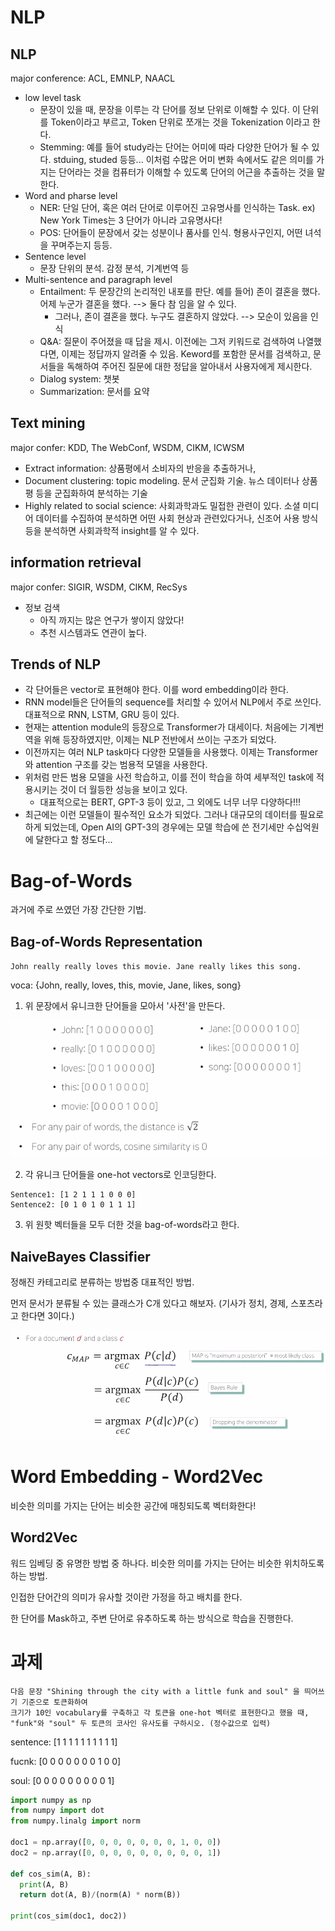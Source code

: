 # NLP

## NLP

major conference: ACL, EMNLP, NAACL

- low level task
  - 문장이 있을 때, 문장을 이루는 각 단어를 정보 단위로 이해할 수 있다. 이 단위를 Token이라고 부르고, Token 단위로 쪼개는 것을 Tokenization 이라고 한다.
  - Stemming: 예를 들어 study라는 단어는 어미에 따라 다양한 단어가 될 수 있다. stduing, studed 등등... 이처럼 수많은 어미 변화 속에서도 같은 의미를 가지는 단어라는 것을 컴퓨터가 이해할 수 있도록 단어의 어근을 추출하는 것을 말한다.
- Word and pharse level
  - NER: 단일 단어, 혹은 여러 단어로 이루어진 고유명사를 인식하는 Task. ex) New York Times는 3 단어가 아니라 고유명사다!
  - POS: 단어들이 문장에서 갖는 성분이나 품사를 인식. 형용사구인지, 어떤 녀석을 꾸며주는지 등등.
- Sentence level
  - 문장 단위의 분석. 감정 분석, 기계번역 등
- Multi-sentence and paragraph level
  - Entailment: 두 문장간의 논리적인 내포를 판단. 예를 들어) 존이 결혼을 했다. 어제 누군가 결혼을 했다. --> 둘다 참 임을 알 수 있다.
    - 그러나, 존이 결혼을 했다. 누구도 결혼하지 않았다. --> 모순이 있음을 인식
  - Q&A: 질문이 주어졌을 때 답을 제시. 이전에는 그저 키워드로 검색하여 나열했다면, 이제는 정답까지 알려줄 수 있음. Keword를 포함한 문서를 검색하고, 문서들을 독해하여 주어진 질문에 대한 정답을 알아내서 사용자에게 제시한다.
  - Dialog system: 챗봇
  - Summarization: 문서를 요약

## Text mining

major confer: KDD, The WebConf, WSDM, CIKM, ICWSM

- Extract information: 상품평에서 소비자의 반응을 추출하거나,
- Document clustering: topic modeling. 문서 군집화 기술. 뉴스 데이터나 상품평 등을 군집화하여 분석하는 기술
- Highly related to social science: 사회과학과도 밀접한 관련이 있다. 소셜 미디어 데이터를 수집하여 분석하면 어떤 사회 현상과 관련있다거나, 신조어 사용 방식 등을 분석하면 사회과학적 insight를 알 수 있다.

## information retrieval

major confer: SIGIR, WSDM, CIKM, RecSys

- 정보 검색
  - 아직 까지는 많은 연구가 쌓이지 않았다!
  - 추천 시스템과도 연관이 높다.

## Trends of NLP

- 각 단어들은 vector로 표현해야 한다. 이를 word embedding이라 한다.
- RNN model들은 단어들의 sequence를 처리할 수 있어서 NLP에서 주로 쓰인다. 대표적으로 RNN, LSTM, GRU 등이 있다.
- 현재는 attention module의 등장으로 Transformer가 대세이다. 처음에는 기계번역을 위해 등장하였지만, 이제는 NLP 전반에서 쓰이는 구조가 되었다.
- 이전까지는 여러 NLP task마다 다양한 모델들을 사용했다. 이제는 Transformer와 attention 구조를 갖는 범용적 모델을 사용한다.
- 위처럼 만든 범용 모델을 사전 학습하고, 이를 전이 학습을 하여 세부적인 task에 적용시키는 것이 더 월등한 성능을 보이고 있다.
  - 대표적으로는 BERT, GPT-3 등이 있고, 그 외에도 너무 너무 다양하다!!!
- 최근에는 이런 모델들이 필수적인 요소가 되었다. 그러나 대규모의 데이터를 필요로 하게 되었는데, Open AI의 GPT-3의 경우에는 모델 학습에 쓴 전기세만 수십억원에 달한다고 할 정도다...

# Bag-of-Words

과거에 주로 쓰였던 가장 간단한 기법.

## Bag-of-Words Representation

`John really really loves this movie. Jane really likes this song.`

voca: {John, really, loves, this, movie, Jane, likes, song}

1. 위 문장에서 유니크한 단어들을 모아서 '사전'을 만든다.

![](001.PNG)

2. 각 유니크 단어들을 one-hot vectors로 인코딩한다.

```
Sentence1: [1 2 1 1 1 0 0 0]
Sentence2: [0 1 0 1 0 1 1 1]
```

3. 위 원핫 벡터들을 모두 더한 것을 bag-of-words라고 한다.

## NaiveBayes Classifier

정해진 카테고리로 분류하는 방법중 대표적인 방법.

먼저 문서가 분류될 수 있는 클래스가 C개 있다고 해보자. (기사가 정치, 경제, 스포츠라고 한다면 3이다.)

![](002.PNG)

# Word Embedding - Word2Vec

비슷한 의미를 가지는 단어는 비슷한 공간에 매칭되도록 벡터화한다!

## Word2Vec

워드 임베딩 중 유명한 방법 중 하나다. 비슷한 의미를 가지는 단어는 비슷한 위치하도록 하는 방법.

인접한 단어간의 의미가 유사할 것이란 가정을 하고 배치를 한다.

한 단어를 Mask하고, 주변 단어로 유추하도록 하는 방식으로 학습을 진행한다.

# 과제

```
다음 문장 "Shining through the city with a little funk and soul" 을 띄어쓰기 기준으로 토큰화하여
크기가 10인 vocabulary를 구축하고 각 토큰을 one-hot 벡터로 표현한다고 했을 때,
"funk"와 "soul" 두 토큰의 코사인 유사도를 구하시오. (정수값으로 입력)
```

sentence: [1 1 1 1 1 1 1 1 1 1]

fucnk: [0 0 0 0 0 0 0 1 0 0]

soul: [0 0 0 0 0 0 0 0 0 1]

```python
import numpy as np
from numpy import dot
from numpy.linalg import norm

doc1 = np.array([0, 0, 0, 0, 0, 0, 0, 1, 0, 0])
doc2 = np.array([0, 0, 0, 0, 0, 0, 0, 0, 0, 1])

def cos_sim(A, B):
  print(A, B)
  return dot(A, B)/(norm(A) * norm(B))

print(cos_sim(doc1, doc2))
```
